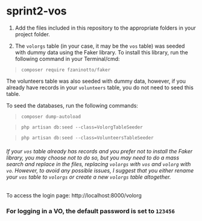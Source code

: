 # sprint2-vos

1. Add the files included in this repository to the appropriate folders in your project folder.

2. The `volorgs` table (in your case, it may be the `vos` table) was seeded with dummy data using the Faker library.
To install this library, run the following command in your Terminal/cmd:
> `composer require fzaninotto/faker`  

The volunteers table was also seeded with dummy data, however, if you already have records in your `volunteers` table, you do not need to seed this table.

To seed the databases, run the following commands:
> `composer dump-autoload`

> `php artisan db:seed --class=VolorgTableSeeder`

> `php artisan db:seed --class=VolunteersTableSeeder` 

###### If your `vos` table already has records and you prefer not to install the Faker library, you may choose not to do so, but you may need to do a mass search and replace in the files, replacing `volorgs` with `vos` and `volorg` with `vo`. However, to avoid any possible issues, I suggest that you either rename your `vos` table to `volorgs` or create a new `volorgs` table altogether.

To access the login page: http://localhost:8000/volorg

### For logging in a VO, the default password is set to `123456`

